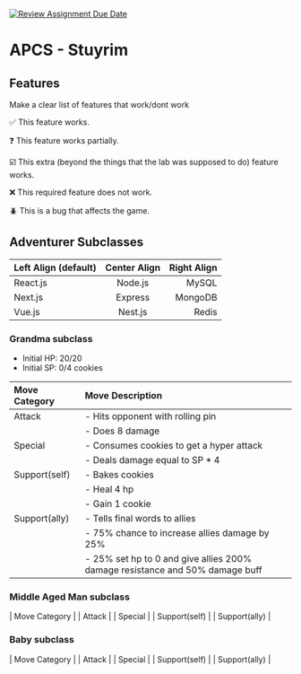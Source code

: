 [![Review Assignment Due Date](https://classroom.github.com/assets/deadline-readme-button-22041afd0340ce965d47ae6ef1cefeee28c7c493a6346c4f15d667ab976d596c.svg)](https://classroom.github.com/a/KprAwj1n)
# APCS - Stuyrim

## Features

Make a clear list of features that work/dont work

:white_check_mark: This feature works.

:question: This feature works partially.

:ballot_box_with_check: This extra (beyond the things that the lab was supposed to do) feature works.

:x: This required feature does not work.

:beetle: This is a bug that affects the game.


## Adventurer Subclasses

| Left Align (default) | Center Align | Right Align |
| :------------------- | :----------: | ----------: |
| React.js             | Node.js      | MySQL       |
| Next.js              | Express      | MongoDB     |
| Vue.js               | Nest.js      | Redis       |

### Grandma subclass
 - Initial HP: 20/20
 - Initial SP: 0/4 cookies

| Move Category | Move Description                                                             |
| :------------ | :--------------------------------------------------------------------------- |
| Attack        | - Hits opponent with rolling pin <br>                                        |
|               | - Does 8 damage                                                              |
| Special       | - Consumes cookies to get a hyper attack <br>                                |
|               | - Deals damage equal to SP * 4                                               |
| Support(self) | - Bakes cookies <br>                                                         |
|               | - Heal 4 hp                                                                  |
|               | - Gain 1 cookie                                                              |
| Support(ally) | - Tells final words to allies <br>                                           |
|               | - 75% chance to increase allies damage by 25%                                |
|               | - 25% set hp to 0 and give allies 200% damage resistance and 50% damage buff |

### Middle Aged Man subclass
| Move Category |
| Attack        |
| Special       |
| Support(self) |
| Support(ally) |

### Baby subclass
| Move Category |
| Attack        |
| Special       |
| Support(self) |
| Support(ally) |
